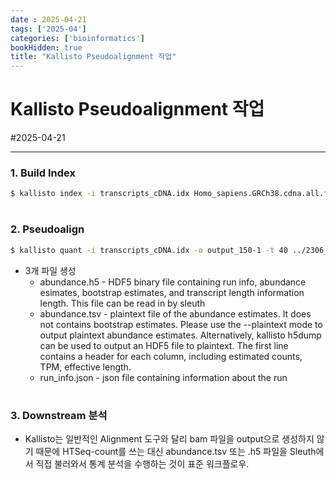 ```yaml
---
date : 2025-04-21
tags: ['2025-04']
categories: ['bioinformatics']
bookHidden: true
title: "Kallisto Pseudoalignment 작업"
---
```


# Kallisto Pseudoalignment 작업

#2025-04-21

---

### 1. Build Index

```bash
$ kallisto index -i transcripts_cDNA.idx Homo_sapiens.GRCh38.cdna.all.fa.gz
```

#

### 2. Pseudoalign

```bash
$ kallisto quant -i transcripts_cDNA.idx -o output_150-1 -t 40 ../2306_tophat/data/Bowtie2Index/5-AZA_150-1_1_edited.fastq ../2306_tophat/data/Bowtie2Index/5-AZA_150-1_2_edited.fastq
```

- 3개 파일 생성
  - abundance.h5 - HDF5 binary file containing run info, abundance esimates, bootstrap estimates, and transcript length information length. This file can be read in by sleuth
  - abundance.tsv - plaintext file of the abundance estimates. It does not contains bootstrap estimates. Please use the --plaintext mode to output plaintext abundance estimates. Alternatively, kallisto h5dump can be used to output an HDF5 file to plaintext. The first line contains a header for each column, including estimated counts, TPM, effective length.
  - run_info.json - json file containing information about the run

#

### 3. Downstream 분석

- Kallisto는 일반적인 Alignment 도구와 달리 bam 파일을 output으로 생성하지 않기 때문에 HTSeq-count를 쓰는 대신 abundance.tsv 또는 .h5 파일을 Sleuth에서 직접 불러와서 통계 분석을 수행하는 것이 표준 워크플로우.

#